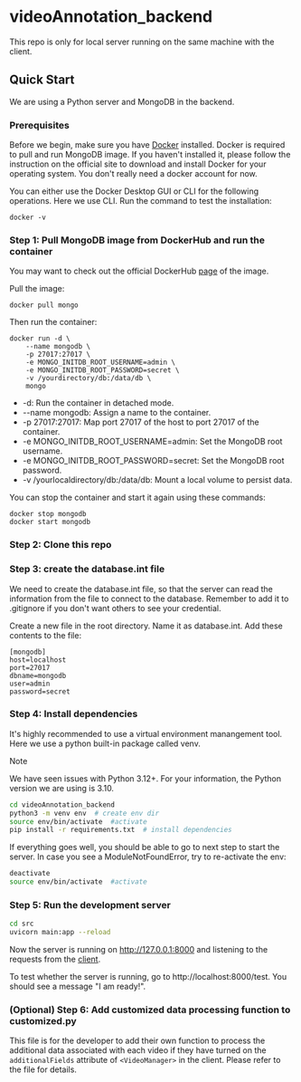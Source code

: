 # videoAnnotation_backend

This repo is only for local server running on the same machine with the client.

## Quick Start

We are using a Python server and MongoDB in the backend.

### Prerequisites

Before we begin, make sure you have [Docker]((https://www.docker.com/)) installed. Docker is required to pull and run MongoDB image. If you haven't installed it, please follow the instruction on the official site to download and install Docker for your operating system. You don't really need a docker account for now.

You can either use the Docker Desktop GUI or CLI for the following operations. Here we use CLI. 
Run the command to test the installation:
```
docker -v
```

### Step 1: Pull MongoDB image from DockerHub and run the container  

You may want to check out the official DockerHub [page](https://hub.docker.com/_/mongo) of the image.

Pull the image:
```
docker pull mongo
```

Then run the container:
```
docker run -d \
    --name mongodb \
    -p 27017:27017 \
    -e MONGO_INITDB_ROOT_USERNAME=admin \
    -e MONGO_INITDB_ROOT_PASSWORD=secret \
    -v /yourdirectory/db:/data/db \
    mongo
```
* -d: Run the container in detached mode.
* --name mongodb: Assign a name to the container.
* -p 27017:27017: Map port 27017 of the host to port 27017 of the container.
* -e MONGO_INITDB_ROOT_USERNAME=admin: Set the MongoDB root username.
* -e MONGO_INITDB_ROOT_PASSWORD=secret: Set the MongoDB root password.
* -v /yourlocaldirectory/db:/data/db: Mount a local volume to persist data.


You can stop the container and start it again using these commands:
```
docker stop mongodb
docker start mongodb
```

### Step 2: Clone this repo

### Step 3: create the database.int file

We need to create the database.int file, so that the server can read the information from the file to connect to the database. Remember to add it to .gitignore if you don't want others to see your credential.

Create a new file in the root directory. Name it as database.int. Add these contents to the file:
```
[mongodb]
host=localhost
port=27017
dbname=mongodb
user=admin
password=secret
```

### Step 4: Install dependencies

It's highly recommended to use a virtual environment manangement tool. Here we use a python built-in package called venv.

> [!NOTE]
> We have seen issues with Python 3.12+. For your information, the Python version we are using is 3.10.

```bash
cd videoAnnotation_backend
python3 -m venv env  # create env dir
source env/bin/activate  #activate
pip install -r requirements.txt  # install dependencies
```

If everything goes well, you should be able to go to next step to start the server. In case you see a ModuleNotFoundError, try to re-activate the env:
```bash
deactivate
source env/bin/activate  #activate
```

### Step 5: Run the development server

```bash
cd src
uvicorn main:app --reload
```

Now the server is running on http://127.0.0.1:8000 and listening to the requests from the [client](https://github.com/JaneliaSciComp/videoAnnotation).

To test whether the server is running, go to http://localhost:8000/test. You should see a message "I am ready!".

### (Optional) Step 6: Add customized data processing function to customized.py 

This file is for the developer to add their own function to process the additional data associated with each video if they have turned on the `additionalFields` attribute of `<VideoManager>` in the client. Please refer to the file for details.